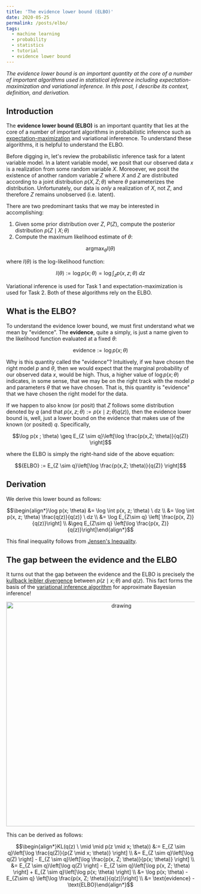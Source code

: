 ```yaml
---
title: 'The evidence lower bound (ELBO)'
date: 2020-05-25
permalink: /posts/elbo/
tags:
  - machine learning
  - probability
  - statistics
  - tutorial
  - evidence lower bound
---
```


*The evidence lower bound is an important quantity at the core of a number of important algorithms used in statistical inference including expectation-maximization and variational inference. In this post, I describe its context, definition, and derivation.*

Introduction
----------

The **evidence lower bound (ELBO)** is an important quantity that lies at the core of a number of important algorithms in probabilistic inference such as [expectation-maximization](https://mbernste.github.io/posts/em/) and variational infererence. To understand these algorithms, it is helpful to understand the ELBO.

Before digging in, let's review the probabilistic inference task for a latent variable model. In a latent variable model, we posit that our observed data $x$ is a realization from some random variable $X$. Moreoever, we posit the existence of another random variable $Z$ where $X$ and $Z$ are distributed according to a joint distribution $p(X, Z; \theta)$ where $\theta$ parameterizes the distribution.  Unfortunately, our data is *only* a realization of $X$, not $Z$, and therefore $Z$ remains unobserved (i.e. latent).

There are two predominant tasks that we may be interested in accomplishing:
1. Given some prior distribution over $Z$, $P(Z)$, compute the posterior distribution $p(Z \mid X ; \theta)$
2. Compute the maximum likelihood estimate of $\theta$: 

$$\text{argmax}_\theta l(\theta)$$

where $l(\theta)$ is the log-likelihood function:

$$l(\theta) := \log p(x ; \theta) = \log \int_z p(x, z; \theta) \ dz$$

Variational inference is used for Task 1 and expectation-maximization is used for Task 2. Both of these algorithms rely on the ELBO.

What is the ELBO?
-------------

To understand the evidence lower bound, we must first understand what we mean by "evidence".  The **evidence**, quite a simply, is just a name given to the likelihood function evaluated at a fixed $\theta$:

$$\text{evidence} := \log p(x ; \theta)$$

Why is this quantity called the "evidence"? Intuitively, if we have chosen the right model $p$ and $\theta$, then we would expect that the marginal probability of our observed data $x$, would be high. Thus, a higher value of $\log p(x ; \theta)$ indicates, in some sense, that we may be on the right track with the model $p$ and parameters $\theta$ that we have chosen.  That is, this quantity is "evidence" that we have chosen the right model for the data.

If we happen to also know (or posit) that $Z$ follows some distribution denoted by $q$ (and that $p(x, z; \theta) := p(x \mid z ; \theta)q(z)$), then the evidence lower bound is, well, just a lower bound on the evidence that makes use of the known (or posited) $q$.  Specifically, 

$$\log p(x ; \theta) \geq E_{Z \sim q}\left[\log \frac{p(x,Z; \theta)}{q(Z)} \right]$$

where the ELBO is simply the right-hand side of the above equation:

$${ELBO} := E_{Z \sim q}\left[\log \frac{p(x,Z; \theta)}{q(Z)} \right]$$

Derivation
-------------

We derive this lower bound as follows:

$$\begin{align*}\log p(x; \theta) &= \log \int p(x, z; \theta) \ dz \\ &= \log \int p(x, z; \theta) \frac{q(z)}{q(z)} \ dz \\ &= \log E_{Z\sim q} \left[ \frac{p(x, Z)}{q(z)}\right] \\ &\geq E_{Z\sim q} \left[\log \frac{p(x, Z)}{q(z)}\right]\end{align*}$$

This final inequality follows from [Jensen's Inequality](https://en.wikipedia.org/wiki/Jensen%27s_inequality).

The gap between the evidence and the ELBO
-------------

It turns out that the gap between the evidence and the ELBO is precisely the [kullback leibler divergence]() between $p(z \mid x; \theta)$ and $q(z)$.  This fact forms the basis of the [variational inference algorithm](https://en.wikipedia.org/wiki/Variational_Bayesian_methods) for approximate Bayesian inference!

<center><img src="https://raw.githubusercontent.com/mbernste/mbernste.github.io/master/images/ELBO_evidence_gap.png" alt="drawing" width="600"/></center>

This can be derived as follows:

$$\begin{align*}KL(q(z) \ \mid \mid p(z \mid x; \theta)) &:= E_{Z \sim q}\left[\log \frac{q(Z)}{p(Z \mid x; \theta)} \right] \\ &= E_{Z \sim q}\left[\log q(Z) \right] - E_{Z \sim q}\left[\log \frac{p(x, Z; \theta)}{p(x; \theta)} \right] \\ &= E_{Z \sim q}\left[\log q(Z) \right] - E_{Z \sim q}\left[\log p(x, Z; \theta) \right] +  E_{Z \sim q}\left[\log p(x; \theta) \right] \\ &= \log p(x; \theta) -  E_{Z\sim q} \left[\log \frac{p(x, Z; \theta)}{q(z)}\right] \\  &= \text{evidence} - \text{ELBO}\end{align*}$$

